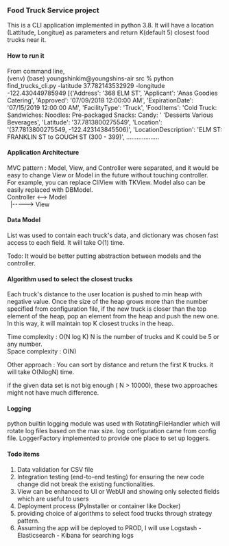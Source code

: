 ### **Food Truck Service project**

This is a CLI application implemented in python 3.8. 
It will have a location (Lattitude, Longitue) as parameters and return K(default 5) closest food trucks near it.

#### **How to run it**

From command line,  
(venv) (base) youngshinkim@youngshins-air src % python find_trucks_cli.py -latitude 37.782143532929 -longitude -122.430449785949
[{'Address': '368 ELM ST',
  'Applicant': 'Anas Goodies Catering',
  'Approved': '07/09/2018 12:00:00 AM',
  'ExpirationDate': '07/15/2019 12:00:00 AM',
  'FacilityType': 'Truck',
  'FoodItems': 'Cold Truck: Sandwiches: Noodles:  Pre-packaged Snacks: Candy: '
               'Desserts Various Beverages',
  'Latitude': '37.7813800275549',
  'Location': '(37.7813800275549, -122.423143845506)',
  'LocationDescription': 'ELM ST: FRANKLIN ST to GOUGH ST (300 - 399)',
...................

#### **Application Architecture**
MVC pattern  :   Model, View, and Controller were separated, and it would be easy to change View or Model in the future without touching controller.  
For example, you can replace CliView with TKView.  Model also can be easily replaced with DBModel.  
Controller <--> Model   
` `|-----> View


#### **Data Model**

List was used to contain each truck's data, and dictionary was chosen fast access to each field. It will take O(1) time.

Todo:
It would be better putting abstraction between models and the controller. 

#### **Algorithm used to select the closest trucks**

Each truck's distance to the user location is pushed to min heap with negative value. 
Once the size of the heap grows more than the number specified from configuration file, 
if the new truck is closer than the top element of the heap, pop an element from the heap 
and push the new one. In this way, it will maintain top K closest trucks in the heap.

Time complexity : O(N log K)  N is the number of trucks and K could be 5 or any number.  
Space complexity : O(N)

Other approach : You can sort by distance and return the first K trucks. it will take O(NlogN) time.  

if the given data set is not big enough ( N > 10000), these two approaches might not have much difference.

#### **Logging**
python builtin logging module was used with RotatingFileHandler which will rotate log files based on the max size.
log configuration came from config file. LoggerFactory implemented to provide one place to set up loggers. 

#### **Todo items**
1. Data validation for CSV file
2. Integration testing (end-to-end testing) for ensuring the new code change did not break the existing functionalities.
3. View can be enhanced to UI or WebUI and showing only selected fields which are useful to users
4. Deployment process (PyInstaller or container like Docker)
5. providing choice of algorithms to select food trucks through strategy pattern. 
6. Assuming the app will be deployed to PROD, I will use Logstash - Elasticsearch - Kibana for searching logs